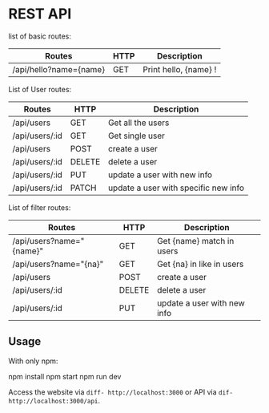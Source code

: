 # REST API

list of basic routes:

|Routes|HTTP|Description|
|---|---|---|
|/api/hello?name={name}|GET|Print hello, {name} !|

List of User routes:

|Routes|HTTP|Description|
|---|---|---|
|/api/users|GET|Get all the users|
|/api/users/:id|GET|Get single user|
|/api/users|POST|create a user|
|/api/users/:id|DELETE|delete a user|
|/api/users/:id|PUT|update a user with new info|
|/api/users/:id|PATCH|update a user with specific new info|

List of filter routes:

|Routes|HTTP|Description|
|---|---|---|
|/api/users?name="{name}"|GET|Get {name} match in users|
|/api/users?name="{na}"|GET|Get {na} in like in users|
|/api/users|POST|create a user|
|/api/users/:id|DELETE|delete a user|
|/api/users/:id|PUT|update a user with new info|

## Usage

With only npm:

npm install
npm start
npm run dev

Access the website via ```diff- http://localhost:3000``` or API via ```dif- http://localhost:3000/api```.
